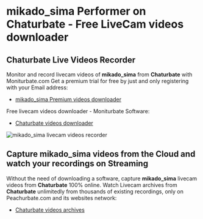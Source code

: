# mikado_sima Performer on Chaturbate - Free LiveCam videos downloader

## Chaturbate Live Videos Recorder

Monitor and record livecam videos of **mikado_sima** from **Chaturbate** with Moniturbate.com
Get a premium trial for free by just and only registering with your Email address:
* [mikado_sima Premium videos downloader](https://moniturbate.com/request-demo-licence-key.html)

Free livecam videos downloader - Moniturbate Software:
* [Chaturbate videos downloader](https://moniturbate.com/moniturbate-download-software.html)

![mikado_sima livecam videos recorder](https://peachurnet.com/templates/moniturbate-software.png)


## Capture mikado_sima videos from the Cloud and watch your recordings on Streaming

Without the need of downloading a software, capture **mikado_sima** livecam videos from **Chaturbate** 100% online.
Watch Livecam archives from **Chaturbate** unlimitedly from thousands of existing recordings, only on Peachurbate.com and its websites network:
* [Chaturbate videos archives](https://peachurnet.com/)